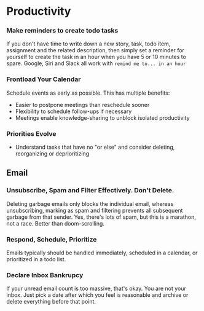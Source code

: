 # Productivity

### Make reminders to create todo tasks
If you don't have time to write down a new story, task, todo item, assignment and the related description, then simply set a reminder for yourself to create the task in an hour when you have 5 or 10 minutes to spare. Google, Siri and Slack all work with `remind me to... in an hour`

### Frontload Your Calendar
Schedule events as early as possible. This has multiple benefits:
- Easier to postpone meetings than reschedule sooner
- Flexibility to schedule follow-ups if necessary
- Meetings enable knowledge-sharing to unblock isolated productivity

### Priorities Evolve
- Understand tasks that have no "or else" and consider deleting, reorganizing or deprioritizing

## Email

### Unsubscribe, Spam and Filter Effectively. Don't Delete.
Deleting garbage emails only blocks the individual email, whereas unsubscribing, marking as spam and filtering prevents all subsequent garbage from that sender. Yes, there's lots of spam, but this is a marathon, not a race. Better than doom-scrolling.

### Respond, Schedule, Prioritize
Emails typically should be handled immediately, scheduled in a calendar, or prioritized in a todo list. 

### Declare Inbox Bankrupcy
If your unread email count is too massive, that's okay. You are not your inbox. Just pick a date after which you feel is reasonable and archive or delete everything before that point.
